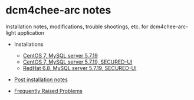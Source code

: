 # dcm4chee-arc notes
Installation notes, modifications, trouble shootings, etc. for dcm4chee-arc-light application

* Installations

  * [CentOS 7, MySQL server 5.7.19](centos7-mysql)
  * [CentOS 7, MySQL server 5.7.19, SECURED-UI](centos7-mysql-secured)
  * [RedHat 6.8, MySQL server 5.7.19, SECURED-UI](redhat6-mysql-secured)

* [Post installation notes](post-installation.md)
* [Frequently Raised Problems](FRE.md)
